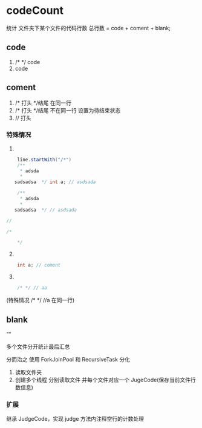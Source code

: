 # codeCount
统计 文件夹下某个文件的代码行数
总行数 = code + coment + blank;


## code
1. /*  */ code
2. code


## coment
1. /*  打头  */结尾 在同一行 
2. /*  打头  */结尾 不在同一行              设置为待结束状态
3. // 打头                                


### 特殊情况
1.
```java
    line.startWith("/*")
    /**
     * adsda
     * 
   sadsadsa  */ int a; // asdsada

    /**
     * adsda
     * 
   sadsadsa  */ // asdsada

// 

/*

    */
```
2.
```java
    int a; // coment
```
3.
```java
    /* */ // aa
```

(特殊情况 /* */ //a 在同一行)


## blank
""

多个文件分开统计最后汇总

分而治之 使用   ForkJoinPool 和 RecursiveTask 分化



1. 读取文件夹
2. 创建多个线程 分别读取文件 
    并每个文件对应一个 JugeCode(保存当前文件行数信息)
        
    
### 扩展
继承 JudgeCode，实现 judge 方法内注释空行的计数处理
